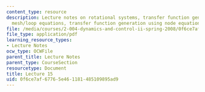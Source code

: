 ```yaml
---
content_type: resource
description: Lecture notes on rotational systems, transfer function generation using
  mesh/loop equations, transfer function generation using node equations.
file: /media/courses/2-004-dynamics-and-control-ii-spring-2008/0f6ce7af67765e461181485109895ad9_lecture_15.pdf
file_type: application/pdf
learning_resource_types:
- Lecture Notes
ocw_type: OCWFile
parent_title: Lecture Notes
parent_type: CourseSection
resourcetype: Document
title: Lecture 15
uid: 0f6ce7af-6776-5e46-1181-485109895ad9
---
```

